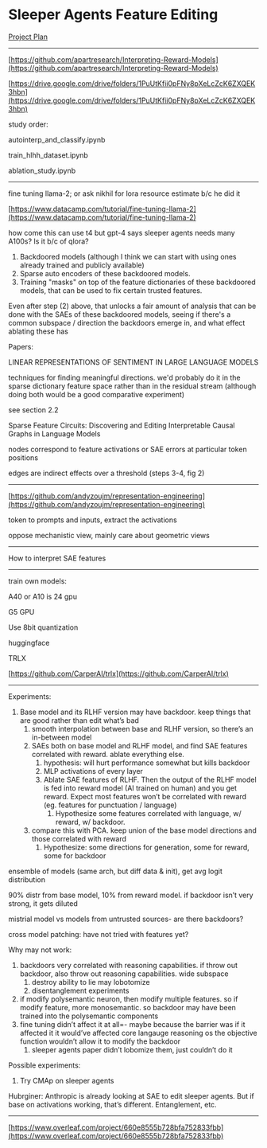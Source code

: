 # Sleeper Agents Feature Editing

[Project Plan](Sleeper%20Agents%20Feature%20Editing%2018e798edf7b544a2a8fd78b4c717b30a/Project%20Plan%200b13359055564586a272fdd68ac10f49.md)

---

[https://github.com/apartresearch/Interpreting-Reward-Models](https://github.com/apartresearch/Interpreting-Reward-Models)

[https://drive.google.com/drive/folders/1PuUtKfii0pFNy8pXeLcZcK6ZXQEK3hbn](https://drive.google.com/drive/folders/1PuUtKfii0pFNy8pXeLcZcK6ZXQEK3hbn)

study order:

autointerp_and_classify.ipynb

train_hlhh_dataset.ipynb

ablation_study.ipynb

---

fine tuning llama-2; or ask nikhil for lora resource estimate b/c he did it

[https://www.datacamp.com/tutorial/fine-tuning-llama-2](https://www.datacamp.com/tutorial/fine-tuning-llama-2)

how come this can use t4 but gpt-4 says sleeper agents needs many A100s?
Is it b/c of qlora?

1. Backdoored models (although I think we can start with using ones already trained and publicly available)
2. Sparse auto encoders of these backdoored models.
3. Training "masks" on top of the feature dictionaries of these backdoored models, that can be used to fix certain trusted features.

Even after step (2) above, that unlocks a fair amount of analysis that can be done with the SAEs of these backdoored models, seeing if there's a common subspace / direction the backdoors emerge in, and what effect ablating these has

Papers:

LINEAR REPRESENTATIONS OF SENTIMENT IN LARGE LANGUAGE MODELS

techniques for finding meaningful directions. we'd probably do it in the sparse dictionary feature space rather than in the residual stream (although doing both would be a good comparative experiment)

see section 2.2

Sparse Feature Circuits: Discovering and Editing Interpretable Causal Graphs in Language Models

nodes correspond to feature activations or SAE errors at particular token positions

edges are indirect effects over a threshold (steps 3-4, fig 2)

---

[https://github.com/andyzoujm/representation-engineering](https://github.com/andyzoujm/representation-engineering)

token to prompts and inputs, extract the activations

oppose mechanistic view, mainly care about geometric views

---

How to interpret SAE features

---

train own models:

A40 or A10 is 24 gpu

G5 GPU

Use 8bit quantization

huggingface 

TRLX

[https://github.com/CarperAI/trlx](https://github.com/CarperAI/trlx)

---

Experiments:

1. Base model and its RLHF version may have backdoor. keep things that are good rather than edit what’s bad
    1. smooth interpolation between base and RLHF version, so there’s an in-between model
    2. SAEs both on base model and RLHF model, and find SAE features correlated with reward. ablate everything else. 
        1. hypothesis: will hurt performance somewhat but kills backdoor
        2. MLP activations of every layer
        3. Ablate SAE features of RLHF. Then the output of the RLHF model is fed into reward model (AI trained on human) and you get reward. Expect most features won’t be correlated with reward (eg. features for punctuation / language)
            1. Hypothesize some features correlated with language, w/ reward, w/ backdoor.
    3. compare this with PCA. keep union of the base model directions and those correlated with reward 
        1. Hypothesize: some directions for generation, some for reward, some for backdoor

ensemble of models (same arch, but diff data & init), get avg logit distribution

90% distr from base model, 10% from reward model. if backdoor isn’t very strong, it gets diluted

mistrial model vs models from untrusted sources- are there backdoors?

cross model patching: have not tried with features yet?

Why may not work:

1. backdoors very correlated with reasoning capabilities. if throw out backdoor, also throw out reasoning capabilities. wide subspace
    1. destroy ability to lie may lobotomize
    2. disentanglement experiments
2. if modify polysemantic neuron, then modify multiple features. so if modify feature, more monosemantic. so backdoor may have been trained into the polysemantic components
3. fine tuning didn’t affect it at all=- maybe because the barrier was if it affected it it would’ve affected core langauge reasoning os the objective function wouldn’t allow it to modify the backdoor
    1. sleeper agents paper didn’t lobomize them, just couldn’t do it

Possible experiments:

1. Try CMAp on sleeper agents

Hubrginer: Anthropic is already looking at SAE to edit sleeper agents. But if base on activations working, that’s different. Entanglement, etc.

---

[https://www.overleaf.com/project/660e8555b728bfa752833fbb](https://www.overleaf.com/project/660e8555b728bfa752833fbb)